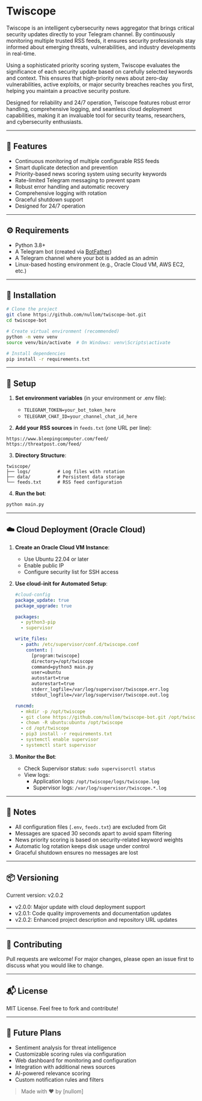 # Twiscope

Twiscope is an intelligent cybersecurity news aggregator that brings critical security updates directly to your Telegram channel. By continuously monitoring multiple trusted RSS feeds, it ensures security professionals stay informed about emerging threats, vulnerabilities, and industry developments in real-time.

Using a sophisticated priority scoring system, Twiscope evaluates the significance of each security update based on carefully selected keywords and context. This ensures that high-priority news about zero-day vulnerabilities, active exploits, or major security breaches reaches you first, helping you maintain a proactive security posture.

Designed for reliability and 24/7 operation, Twiscope features robust error handling, comprehensive logging, and seamless cloud deployment capabilities, making it an invaluable tool for security teams, researchers, and cybersecurity enthusiasts.

---

## 🚀 Features
- Continuous monitoring of multiple configurable RSS feeds
- Smart duplicate detection and prevention
- Priority-based news scoring system using security keywords
- Rate-limited Telegram messaging to prevent spam
- Robust error handling and automatic recovery
- Comprehensive logging with rotation
- Graceful shutdown support
- Designed for 24/7 operation

---

## ⚙️ Requirements
- Python 3.8+
- A Telegram bot (created via [BotFather](https://t.me/BotFather))
- A Telegram channel where your bot is added as an admin
- Linux-based hosting environment (e.g., Oracle Cloud VM, AWS EC2, etc.)

---

## 🧩 Installation

```bash
# Clone the project
git clone https://github.com/nullom/twiscope-bot.git
cd twiscope-bot

# Create virtual environment (recommended)
python -m venv venv
source venv/bin/activate  # On Windows: venv\Scripts\activate

# Install dependencies
pip install -r requirements.txt
```

---

## 📄 Setup

1. **Set environment variables** (in your environment or .env file):
   - `TELEGRAM_TOKEN=your_bot_token_here`
   - `TELEGRAM_CHAT_ID=your_channel_chat_id_here`

2. **Add your RSS sources** in `feeds.txt` (one URL per line):
```
https://www.bleepingcomputer.com/feed/
https://threatpost.com/feed/
```

3. **Directory Structure**:
```
twiscope/
├── logs/          # Log files with rotation
├── data/          # Persistent data storage
└── feeds.txt      # RSS feed configuration
```

4. **Run the bot**:
```bash
python main.py
```

---

## ☁️ Cloud Deployment (Oracle Cloud)

1. **Create an Oracle Cloud VM Instance**:
   - Use Ubuntu 22.04 or later
   - Enable public IP
   - Configure security list for SSH access

2. **Use cloud-init for Automated Setup**:
   ```yaml
   #cloud-config
   package_update: true
   package_upgrade: true
   
   packages:
     - python3-pip
     - supervisor
   
   write_files:
     - path: /etc/supervisor/conf.d/twiscope.conf
       content: |
         [program:twiscope]
         directory=/opt/twiscope
         command=python3 main.py
         user=ubuntu
         autostart=true
         autorestart=true
         stderr_logfile=/var/log/supervisor/twiscope.err.log
         stdout_logfile=/var/log/supervisor/twiscope.out.log
   
   runcmd:
     - mkdir -p /opt/twiscope
     - git clone https://github.com/nullom/twiscope-bot.git /opt/twiscope
     - chown -R ubuntu:ubuntu /opt/twiscope
     - cd /opt/twiscope
     - pip3 install -r requirements.txt
     - systemctl enable supervisor
     - systemctl start supervisor
   ```

3. **Monitor the Bot**:
   - Check Supervisor status: `sudo supervisorctl status`
   - View logs: 
     - Application logs: `/opt/twiscope/logs/twiscope.log`
     - Supervisor logs: `/var/log/supervisor/twiscope.*.log`

---

## 🧠 Notes
- All configuration files (`.env`, `feeds.txt`) are excluded from Git
- Messages are spaced 30 seconds apart to avoid spam filtering
- News priority scoring is based on security-related keyword weights
- Automatic log rotation keeps disk usage under control
- Graceful shutdown ensures no messages are lost

---

## 📦 Versioning
Current version: v2.0.2
- v2.0.0: Major update with cloud deployment support
- v2.0.1: Code quality improvements and documentation updates
- v2.0.2: Enhanced project description and repository URL updates

---

## 🤝 Contributing
Pull requests are welcome! For major changes, please open an issue first to discuss what you would like to change.

---

## 📬 License
MIT License. Feel free to fork and contribute!

---

## 🔮 Future Plans
- Sentiment analysis for threat intelligence
- Customizable scoring rules via configuration
- Web dashboard for monitoring and configuration
- Integration with additional news sources
- AI-powered relevance scoring
- Custom notification rules and filters

> Made with ❤️ by [nullom]

